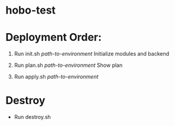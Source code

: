 # hobo-test

# Deployment Order:
1. Run init.sh *path-to-environment*
    Initialize modules and backend

2. Run plan.sh *path-to-environment*
    Show plan
    
3. Run apply.sh *path-to-environment*

# Destroy 
- Run destroy.sh <path-to-environment>
